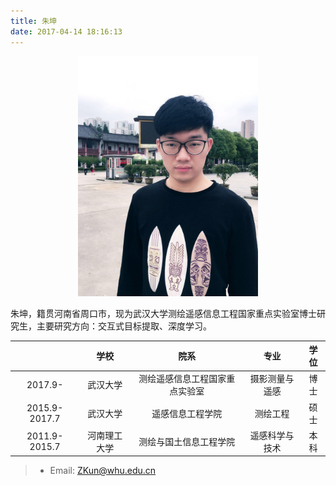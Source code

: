 ```yaml
---
title: 朱坤
date: 2017-04-14 18:16:13
---
```


<div align=center>
<img src = "big.JPG" width = "288" height = "384" />
</div>

朱坤，籍贯河南省周口市，现为武汉大学测绘遥感信息工程国家重点实验室博士研究生，主要研究方向：交互式目标提取、深度学习。

|     | 学校 | 院系  |  专业  |  学位  |
| :-----: | :------: | :-----:  | :-----: | :-----: |
| 2017.9-    | 武汉大学 | 测绘遥感信息工程国家重点实验室 |  摄影测量与遥感  |  博士 |
| 2015.9-2017.7    | 武汉大学 | 遥感信息工程学院   |  测绘工程  | 硕士  |
| 2011.9-2015.7    | 河南理工大学 | 测绘与国土信息工程学院   |  遥感科学与技术  |  本科 |

> * Email: <ZKun@whu.edu.cn>
